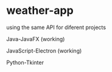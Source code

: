 # weather-app

using the same API for diferent projects

Java-JavaFX (working)

JavaScript-Electron (working)

Python-Tkinter
